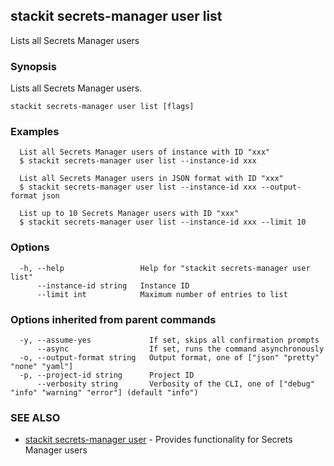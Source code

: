 ## stackit secrets-manager user list

Lists all Secrets Manager users

### Synopsis

Lists all Secrets Manager users.

```
stackit secrets-manager user list [flags]
```

### Examples

```
  List all Secrets Manager users of instance with ID "xxx"
  $ stackit secrets-manager user list --instance-id xxx

  List all Secrets Manager users in JSON format with ID "xxx"
  $ stackit secrets-manager user list --instance-id xxx --output-format json

  List up to 10 Secrets Manager users with ID "xxx"
  $ stackit secrets-manager user list --instance-id xxx --limit 10
```

### Options

```
  -h, --help                 Help for "stackit secrets-manager user list"
      --instance-id string   Instance ID
      --limit int            Maximum number of entries to list
```

### Options inherited from parent commands

```
  -y, --assume-yes             If set, skips all confirmation prompts
      --async                  If set, runs the command asynchronously
  -o, --output-format string   Output format, one of ["json" "pretty" "none" "yaml"]
  -p, --project-id string      Project ID
      --verbosity string       Verbosity of the CLI, one of ["debug" "info" "warning" "error"] (default "info")
```

### SEE ALSO

* [stackit secrets-manager user](./stackit_secrets-manager_user.md)	 - Provides functionality for Secrets Manager users

